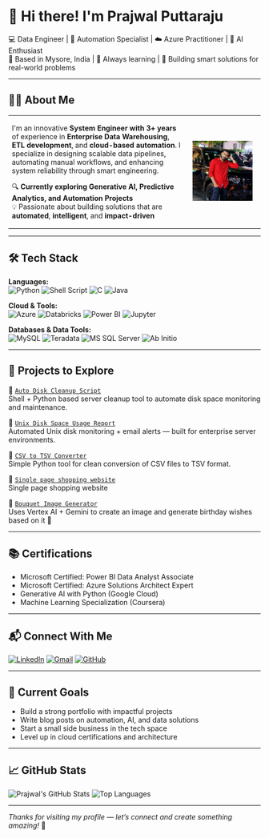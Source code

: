 
# 👋 Hi there! I'm Prajwal Puttaraju

💻 Data Engineer | 🔁 Automation Specialist | ☁️ Azure Practitioner | 🤖 AI Enthusiast  
📍 Based in Mysore, India | 🧠 Always learning | 🚀 Building smart solutions for real-world problems

---

## 👨‍💼 About Me

<table>
<tr>
<td width="70%">

I'm an innovative **System Engineer with 3+ years** of experience in **Enterprise Data Warehousing**, **ETL development**, and **cloud-based automation**. I specialize in designing scalable data pipelines, automating manual workflows, and enhancing system reliability through smart engineering.

🔍 **Currently exploring Generative AI, Predictive Analytics, and Automation Projects**  
💡 Passionate about building solutions that are **automated**, **intelligent**, and **impact-driven**

</td>
<td align="center" width="30%">
  <img src="https://github.com/prajwalraaj/prajwalraaj/blob/main/Profile.png?raw=true" width="120px" alt="Prajwal Mini Image" />
</td>
</tr>
</table>

---

## 🛠️ Tech Stack

**Languages:**  
![Python](https://img.shields.io/badge/Python-3776AB?style=flat-square&logo=python&logoColor=white)
![Shell Script](https://img.shields.io/badge/Shell_Script-4EAA25?style=flat-square&logo=gnu-bash&logoColor=white)
![C](https://img.shields.io/badge/C-00599C?style=flat-square&logo=c&logoColor=white)
![Java](https://img.shields.io/badge/Java-ED8B00?style=flat-square&logo=java&logoColor=white)

**Cloud & Tools:**  
![Azure](https://img.shields.io/badge/Microsoft_Azure-0078D4?style=flat-square&logo=microsoft-azure&logoColor=white)
![Databricks](https://img.shields.io/badge/Databricks-E67300?style=flat-square&logo=databricks&logoColor=white)
![Power BI](https://img.shields.io/badge/Power_BI-F2C811?style=flat-square&logo=powerbi&logoColor=white)
![Jupyter](https://img.shields.io/badge/Jupyter-F37626?style=flat-square&logo=jupyter&logoColor=white)

**Databases & Data Tools:**  
![MySQL](https://img.shields.io/badge/MySQL-4479A1?style=flat-square&logo=mysql&logoColor=white)
![Teradata](https://img.shields.io/badge/Teradata-F37440?style=flat-square)
![MS SQL Server](https://img.shields.io/badge/SQL_Server-CC2927?style=flat-square&logo=microsoft-sql-server&logoColor=white)
![Ab Initio](https://img.shields.io/badge/Ab_Initio-blue?style=flat-square)

---

## 🚀 Projects to Explore

📌 [`Auto Disk Cleanup Script`](https://github.com/prajwalraaj/Auto-Disk-Cleanup-Script)  
Shell + Python based server cleanup tool to automate disk space monitoring and maintenance.

📌 [`Unix Disk Space Usage Report`](https://github.com/prajwalraaj/Unix-Disk-Space-Usage-Report-Script)  
Automated Unix disk monitoring + email alerts — built for enterprise server environments.

📌 [`CSV to TSV Converter`](https://github.com/prajwalraaj/CSV-to-TSV-Converter)  
Simple Python tool for clean conversion of CSV files to TSV format.

📌 [`Single page shopping website`](https://prajwalraaj.github.io/single-shopping-webpage/)  
Single page shopping website

📌 [`Bouquet Image Generator`](https://github.com/prajwalraaj/Bouquet-Birthday-Wish-Generator)  
Uses Vertex AI + Gemini to create an image and generate birthday wishes based on it 🎉

---

## 📚 Certifications

- Microsoft Certified: Power BI Data Analyst Associate  
- Microsoft Certified: Azure Solutions Architect Expert  
- Generative AI with Python (Google Cloud)  
- Machine Learning Specialization (Coursera)

---

## 📬 Connect With Me

[![LinkedIn](https://img.shields.io/badge/LinkedIn-blue?style=flat-square&logo=linkedin)](https://www.linkedin.com/in/prajwal-p-5b8261124/)
[![Gmail](https://img.shields.io/badge/Gmail-D14836?style=flat-square&logo=gmail&logoColor=white)](mailto:prajwalp220@gmail.com)
[![GitHub](https://img.shields.io/badge/GitHub-181717?style=flat-square&logo=github&logoColor=white)](https://github.com/prajwalraaj)

---

## 🧠 Current Goals

- Build a strong portfolio with impactful projects  
- Write blog posts on automation, AI, and data solutions  
- Start a small side business in the tech space  
- Level up in cloud certifications and architecture  

---

## 📈 GitHub Stats

![Prajwal's GitHub Stats](https://github-readme-stats.vercel.app/api?username=prajwalraaj&show_icons=true&theme=github_dark)
![Top Languages](https://github-readme-stats.vercel.app/api/top-langs/?username=prajwalraaj&layout=compact&theme=github_dark)

---

_Thanks for visiting my profile — let’s connect and create something amazing!_ 🚀
